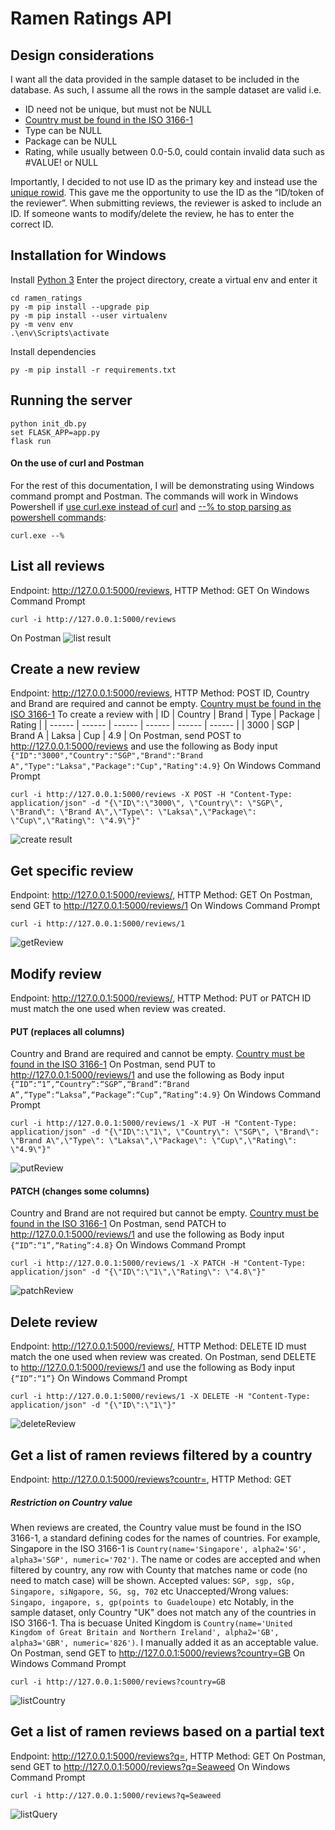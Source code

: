 # Ramen Ratings API

## Design considerations
I want all the data provided in the sample dataset to be included in the database. As such, I assume all the rows in the sample dataset are valid i.e.
- ID need not be unique, but must not be NULL
- [Country must be found in the ISO 3166-1]
- Type can be NULL
- Package can be NULL
- Rating, while usually between 0.0-5.0, could contain invalid data such as #VALUE! or NULL

Importantly, I decided to not use ID as the primary key and instead use the [unique rowid]. This gave me the opportunity to use the ID as the “ID/token of the reviewer”. When submitting reviews, the reviewer is asked to include an ID. If someone wants to modify/delete the review, he has to enter the correct ID.

## Installation for Windows
Install [Python 3]
Enter the project directory, create a virtual env and enter it
```
cd ramen_ratings
py -m pip install --upgrade pip
py -m pip install --user virtualenv
py -m venv env
.\env\Scripts\activate
```
Install dependencies
```
py -m pip install -r requirements.txt
```

## Running the server
```
python init_db.py
set FLASK_APP=app.py
flask run
```
#### On the use of curl and Postman
For the rest of this documentation, I will be demonstrating using Windows command prompt and Postman. The commands will work in Windows Powershell if [use curl.exe instead of curl] and [--% to stop parsing as powershell commands]:
```
curl.exe --%
```

## List all reviews
Endpoint: http://127.0.0.1:5000/reviews, HTTP Method: GET
On Windows Command Prompt
```
curl -i http://127.0.0.1:5000/reviews
```
On Postman
![list result](https://github.com/royangkr/ramen-ratings/raw/main/screenshots/listreviews.PNG "list result")

## Create a new review
Endpoint: http://127.0.0.1:5000/reviews, HTTP Method: POST
ID, Country and Brand are required and cannot be empty. [Country must be found in the ISO 3166-1]
To create a review with 
| ID | Country | Brand | Type | Package | Rating |
| ------ | ------ | ------ | ------ | ------ | ------ |
| 3000 | SGP | Brand A | Laksa | Cup | 4.9 |
On Postman, send POST to http://127.0.0.1:5000/reviews and use the following as Body input
`{"ID":"3000","Country":"SGP","Brand":"Brand A","Type":"Laksa","Package":"Cup","Rating":4.9}`
On Windows Command Prompt
```
curl -i http://127.0.0.1:5000/reviews -X POST -H "Content-Type: application/json" -d "{\"ID\":\"3000\", \"Country\": \"SGP\", \"Brand\": \"Brand A\",\"Type\": \"Laksa\",\"Package\": \"Cup\",\"Rating\": \"4.9\"}"
```
![create result](https://github.com/royangkr/ramen-ratings/raw/main/screenshots/createReview.PNG "create result")

## Get specific review
Endpoint: http://127.0.0.1:5000/reviews/<rowid>, HTTP Method: GET
On Postman, send GET to http://127.0.0.1:5000/reviews/1
On Windows Command Prompt
```
curl -i http://127.0.0.1:5000/reviews/1
```
![getReview](https://github.com/royangkr/ramen-ratings/raw/main/screenshots/getReview.PNG "getReview")
## Modify review
Endpoint: http://127.0.0.1:5000/reviews/<rowid>, HTTP Method: PUT or PATCH
ID must match the one used when review was created.
#### PUT (replaces all columns)
Country and Brand are required and cannot be empty. [Country must be found in the ISO 3166-1]
On Postman, send PUT to http://127.0.0.1:5000/reviews/1 and use the following as Body input
`{“ID”:“1”,“Country”:“SGP”,“Brand”:“Brand A”,“Type”:“Laksa”,“Package”:“Cup”,“Rating”:4.9}`
On Windows Command Prompt
```
curl -i http://127.0.0.1:5000/reviews/1 -X PUT -H "Content-Type: application/json" -d "{\"ID\":\"1\", \"Country\": \"SGP\", \"Brand\": \"Brand A\",\"Type\": \"Laksa\",\"Package\": \"Cup\",\"Rating\": \"4.9\"}"
```
![putReview](https://github.com/royangkr/ramen-ratings/raw/main/screenshots/putReview.PNG "putReview")
#### PATCH (changes some columns)
Country and Brand are not required but cannot be empty. [Country must be found in the ISO 3166-1]
On Postman, send PATCH to http://127.0.0.1:5000/reviews/1 and use the following as Body input
`{“ID”:“1”,“Rating”:4.8}`
On Windows Command Prompt
```
curl -i http://127.0.0.1:5000/reviews/1 -X PATCH -H "Content-Type: application/json" -d "{\"ID\":\"1\",\"Rating\": \"4.8\"}"
```
![patchReview](https://github.com/royangkr/ramen-ratings/raw/main/screenshots/patchReview.PNG "patchReview")
## Delete review
Endpoint: http://127.0.0.1:5000/reviews/<rowid>, HTTP Method: DELETE
ID must match the one used when review was created.
On Postman, send DELETE to http://127.0.0.1:5000/reviews/1 and use the following as Body input
`{“ID”:“1”}`
On Windows Command Prompt
```
curl -i http://127.0.0.1:5000/reviews/1 -X DELETE -H "Content-Type: application/json" -d "{\"ID\":\"1\"}"
```
![deleteReview](https://github.com/royangkr/ramen-ratings/raw/main/screenshots/deleteReview.PNG "deleteReview")
## Get a list of ramen reviews filtered by a country
Endpoint: http://127.0.0.1:5000/reviews?countr=<country>, HTTP Method: GET
##### Restriction on Country value
When reviews are created, the Country value must be found in the ISO 3166-1, a standard defining codes for the names of countries. 
For example, Singapore in the ISO 3166-1 is `Country(name='Singapore', alpha2='SG', alpha3='SGP', numeric='702')`. The name or codes are accepted and when filtered by country, any row with County that matches name or code (no need to match case) will be shown.
Accepted values: `SGP, sgp, sGp, Singapore, siNgapore, SG, sg, 702` etc
Unaccepted/Wrong values: `Singapo, ingapore, s, gp(points to Guadeloupe)` etc
Notably, in the sample dataset, only Country "UK" does not match any of the countries in ISO 3166-1. Tha is becuase United Kingdom is `Country(name='United Kingdom of Great Britain and Northern Ireland', alpha2='GB', alpha3='GBR', numeric='826')`. I manually added it as an acceptable value.
On Postman, send GET to http://127.0.0.1:5000/reviews?country=GB
On Windows Command Prompt
```
curl -i http://127.0.0.1:5000/reviews?country=GB
```
![listCountry](https://github.com/royangkr/ramen-ratings/raw/main/screenshots/listCountry.PNG "listCountry")
## Get a list of ramen reviews based on a partial text
Endpoint: http://127.0.0.1:5000/reviews?q=<partial text>, HTTP Method: GET
On Postman, send GET to http://127.0.0.1:5000/reviews?q=Seaweed
On Windows Command Prompt
```
curl -i http://127.0.0.1:5000/reviews?q=Seaweed
```
![listQuery](https://github.com/royangkr/ramen-ratings/raw/main/screenshots/listQuery.PNG "listQuery")


[//]: # (These are reference links used in the body of this note and get stripped out when the markdown processor does its job. There is no need to format nicely because it shouldn't be seen. Thanks SO - http://stackoverflow.com/questions/4823468/store-comments-in-markdown-syntax)

   [Python 3]: <https://www.python.org/downloads/>
   [use curl.exe instead of curl]: <https://www.google.com/url?sa=t&rct=j&q=&esrc=s&source=web&cd=&cad=rja&uact=8&ved=2ahUKEwipkcrgjIL4AhXDW3wKHSuzCVIQFnoECBAQAw&url=https%3A%2F%2Fwww.delftstack.com%2Fhowto%2Fpowershell%2Frun-curl-command-via-powershell%2F%23%3A~%3Atext%3Dthe%2520curl%2520in%2520Windows%2520PowerShell%2Cto%2520the%2520Invoke%252DWebRequest%2520cmdlet.&usg=AOvVaw1gDd4xaskqQb9CzNHIJANZ>
   [--% to stop parsing as powershell commands]: <https://docs.microsoft.com/en-us/powershell/module/microsoft.powershell.core/about/about_parsing?view=powershell-7.2#the-stop-parsing-token>
   [unique rowid]:https://www.sqlite.org/rowidtable.html
   [Country must be found in the ISO 3166-1]:####Restriction-on-Country-value
